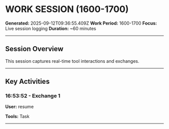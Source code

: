 # WORK SESSION (1600-1700)

**Generated:** 2025-09-12T09:36:55.409Z
**Work Period:** 1600-1700
**Focus:** Live session logging
**Duration:** ~60 minutes

---

## Session Overview

This session captures real-time tool interactions and exchanges.

---

## Key Activities

### 16:53:52 - Exchange 1

**User:** resume

**Tools:** Task

---

